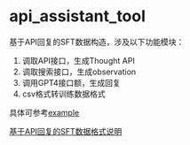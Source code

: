 # api_assistant_tool

基于API回复的SFT数据构造，涉及以下功能模块：
1. 调取API接口，生成Thought API
2. 调取搜索接口，生成observation
3. 调用GPT4接口额，生成回复
4. csv格式转训练数据格式

具体可参考[example](example.ipynb)

[基于API回复的SFT数据格式说明](https://li.feishu.cn/docx/Egz3d5FAgodl8fxM2DOc2QLbn7e)